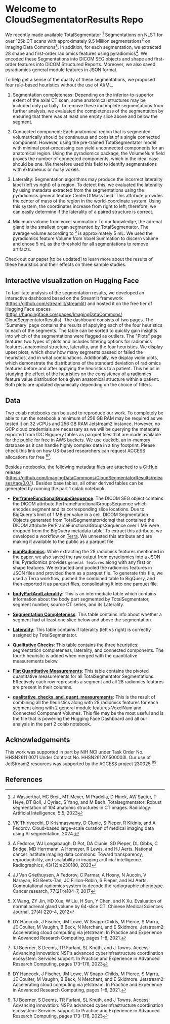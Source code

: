 # Welcome to CloudSegmentatorResults Repo

We recently made available TotalSegmentator [^1] Segmentations on NLST for over 125k CT scans with approximately 9.5 Million segmentations[^2] on Imaging Data Commons[^3]. In addition, for each segmentation, we extracted 28 shape and first-order radiomics features using pyradiomics[^4]. We encoded these Segmentations into DICOM SEG objects and shape and first-order features into DICOM Structured Reports. Moreover, we also saved pyradiomics general module features in JSON format.

To help get a sense of the quality of these segmentations, we proposed four rule-based heuristics without the use of AI/ML.

1. Segmentation completeness: Depending on the inferior-to-superior extent of the axial CT scan, some anatomical structures may be included only partially. To remove these incomplete segmentations from further analysis, we evaluated the completeness of the segmentation by ensuring that there was at least one empty slice above and below the segment. 

2. Connected component: Each anatomical region that is segmented volumetrically should be continuous and consist of a single connected component. However, using the pre-trained TotalSegmentator model with minimal post-processing can yield unconnected components for an anatomical region. Using the pyradiomics package, the VolumeNum field proves
the number of connected components, which in the ideal case should be one. We therefore used this field to identify segmentations with extraneous or noisy voxels.

3. Laterality: Segmentation algorithms may produce the incorrect laterality label (left vs right) of a region. To detect this, we evaluated the laterality by using metadata extracted from the segmentations using the pyradiomics general feature CenterOfMass field. This
attribute provides the center of mass of the region in the world-coordinate system. Using this system, the coordinates increase from right to left; therefore, we can easily determine if the laterality of a paired structure is correct.

4. Minimum volume from voxel summation: To our knowledge, the adrenal gland is the smallest organ segmented by TotalSegmentator. The average volume according to [^5] is approximately 5 mL. We used the pyradiomics feature Volume from Voxel Summation to discern volume and chose 5 mL as the threshold for all segmentations to remove artifacts.

Check out our paper [to be updated] to learn more about the results of these heuristics and their effects on three sample studies.

## Interactive visualization on Hugging Face 

To facilitate analysis of the segmentation results, we developed an interactive dashboard based on
the Streamlit framework (https://github.com/streamlit/streamlit) and hosted it on the
free tier of Hugging Face spaces (https://huggingface.co/spaces/ImagingDataCommons/
CloudSegmentatorResults). The dashboard consists of two pages. The ‘Summary’ page contains
the results of applying each of the four heuristics to each of the segments. The table can be sorted to quickly gain insights into which of the segmentations were flagged as outliers. The "Plots" page features two types of plots and includes filtering options for radiomics features, anatomical structure, laterality, and the four heuristics. We display upset plots, which show how many segments passed or failed the heuristics, and in what combinations. Additionally, we display violin plots, which demonstrate the distributions of the standard deviation of radiomics features before and after applying the heuristics to a patient. This helps in studying the effect of the heuristics on the consistency of
a radiomics feature value distribution for a given anatomical structure within a patient. Both plots are updated dynamically depending on the choice of filters.

## Data
Two colab notebooks can be used to reproduce our work. To completely be able to run the notebook a minimum of 256 GB RAM may be required as we tested it on 32 vCPUs and 256 GB RAM Jetstream2 instance. However, no GCP cloud credentials are necessary as we will be querying the metadata exported from IDC Bigquery tables as parquet files that are made available for the public for free in AWS buckets. We use duckdb, an in-memory database as it can handle highly complex data in a tiny footprint. Please check this link on how US-based researchers can request ACCESS allocations for free [^6][^7].

Besides notebooks, the following metadata files are attached to a GitHub release (https://github.com/ImagingDataCommons/CloudSegmentatorResults/releases/tag/0.0.1). Besides base tables, all other derived tables can be generated by running the part 1 colab notebook. 

- **[PerframeFunctionalGroupsSequence](https://github.com/ImagingDataCommons/CloudSegmentatorResults/releases/download/0.0.1/nlst_totalseg_perframe.parquet)**: The DICOM SEG object contains the DICOM attribute PerframeFunctionalGroupsSequence which encodes segment and its corresponding slice locations. Due to BigQuery's limit of 1 MB per value in a cell, DICOM Segmentation Objects generated from TotalSegmentator/dcmqi that contained the DICOM attribute PerFrameFunctionalGroupsSequence over 1 MB were dropped from the BigQuery metadata table. To extract this attribute, we developed a workflow on [Terra](https://dockstore.org/my-workflows/github.com/ImagingDataCommons/CloudSegmentator/perFrameFunctionalGroupSequenceExtractionOnTerra). We unnested this attribute and are making it available to the public as a parquet file.

- **[jsonRadiomics](https://github.com/ImagingDataCommons/CloudSegmentatorResults/releases/download/0.0.1/json_radiomics.parquet)**: While extracting the 28 radiomics features mentioned in the paper, we also saved the raw output from pyradiomics into a JSON file. Pyradiomics provides `general features` along with any first or shape features. We extracted and pooled the radiomics features in JSON files and provided them as a parquet file. To generate this file, we used a Terra workflow, pushed the combined table to BigQuery, and then exported it as parquet files, consolidating it into one parquet file.

- **[bodyPartAndLaterality](https://github.com/ImagingDataCommons/CloudSegmentatorResults/releases/download/0.0.1/bodyPartAndLaterality.parquet)**: This is an intermediate table which contains information about the body part segmented by TotalSegmentator, segment number, source CT series, and its Laterality.

- **[Segmentation Completeness](https://github.com/ImagingDataCommons/CloudSegmentatorResults/releases/download/0.0.1/segmentation_completeness_table.parquet)**: This table contains info about whether a segment had at least one slice below and above the segmentation.

- **[Laterality](https://github.com/ImagingDataCommons/CloudSegmentatorResults/releases/download/0.0.1/laterality_check_table.parquet)**: This table contains if laterality (left vs right) is correctly assigned by TotalSegmentator.

- **[Qualitative Checks](https://github.com/ImagingDataCommons/CloudSegmentatorResults/releases/download/0.0.1/qual_checks_table.parquet)**: This table contains the three heuristics: segmentation completeness, laterality, and connected components. The fourth heuristic is added when merged with the quantitative measurements below.

- **[Flat Quantitative Measurements](https://github.com/ImagingDataCommons/CloudSegmentatorResults/releases/download/0.0.1/flat_quantitative_measurements.parquet)**: This table contains the pivoted quantitative measurements for all TotalSegmentator Segmentations. Effectively each row represents a segment and all 28 radiomics features are present in their columns.

- **[qualitative_checks_and_quant_measurements](https://github.com/ImagingDataCommons/CloudSegmentatorResults/releases/download/0.0.1/qual_checks_and_quantitative_measurements.parquet)**: This is the result of combining all the heuristics along with 28 radiomics features for each segment along with 2 general module features VoxelNum and Connected Component Volumes. This file may be the most useful and is the file that is powering the Hugging Face Dashboard and all our analysis in the part 2 colab notebook.

## Acknowledgements

This work was supported in part by NIH NCI under Task Order No. HHSN2611 0071 Under Contract
No. HHSN261201500003l. Our use of JetStream2 resources was supported by the ACCESS project
230025 [^6][^7]

## References

[^1]: J Wasserthal, HC Breit, MT Meyer, M Pradella, D Hinck, AW Sauter, T Heye, DT Boll, J Cyriac, S Yang, and M Bach. Totalsegmentator: Robust segmentation of 104 anatomic structures in CT images. Radiology: Artificial Intelligence, 5:5, 2023

[^2]: VK Thiriveedhi, D Krishnaswamy, D Clunie, S Pieper, R Kikinis, and A Fedorov. Cloud-based
large-scale curation of medical imaging data using AI segmentation, 2024.

[^3]: A Fedorov, WJ Longabaugh, D Pot, DA Clunie, SD Pieper, DL Gibbs, C Bridge, MD Herrmann,
A Homeyer, R Lewis, and HJ Aerts. National cancer institute imaging data commons: Toward
transparency, reproducibility, and scalability in imaging artificial intelligence. Radiographics, 43(12):e230180, 2023

[^4]: JJ Van Griethuysen, A Fedorov, C Parmar, A Hosny, N Aucoin, V Narayan, RG Beets-Tan,
JC Fillion-Robin, S Pieper, and HJ Aerts. Computational radiomics system to decode the
radiographic phenotype. Cancer research, 77(21):e104–7, 2017

[^5]: X Wang, ZY Jin, HD Xue, W Liu, H Sun, Y Chen, and K Xu. Evaluation of normal adrenal
gland volume by 64-slice CT. Chinese Medical Sciences Journal, 27(4):220–4, 2012

[^6]: DY Hancock, J Fischer, JM Lowe, W Snapp-Childs, M Pierce, S Marru, JE Coulter, M Vaughn,
B Beck, N Merchant, and E Skidmore. Jetstream2: Accelerating cloud computing via jetstream.
In Practice and Experience in Advanced Research Computing, pages 1–8, 2021.

[^7]: TJ Boerner, S Deems, TR Furlani, SL Knuth, and J Towns. Access: Advancing innovation:
NSF’s advanced cyberinfrastructure coordination ecosystem: Services support. In Practice and
Experience in Advanced Research Computing, pages 173–176, 2023
